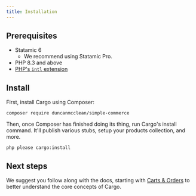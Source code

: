 ```yaml
---
title: Installation
---
```


## Prerequisites
* Statamic 6
	* We recommend using Statamic Pro.
* PHP 8.3 and above
* [PHP's `intl` extension](https://www.php.net/manual/en/book.intl.php)

## Install

First, install Cargo using Composer:

```
composer require duncanmcclean/simple-commerce
```

Then, once Composer has finished doing its thing, run Cargo's install command. It'll publish various stubs, setup your products collection, and more.

```
php please cargo:install
```

## Next steps
We suggest you follow along with the docs, starting with [Carts & Orders](/docs/the-basics/carts-orders) to better understand the core concepts of Cargo.